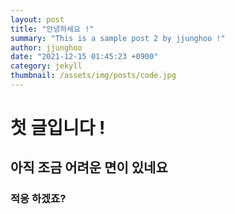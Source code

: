 ```yaml
---
layout: post
title: "안녕하세요 !"
summary: "This is a sample post 2 by jjunghoo !"
author: jjunghoo
date: "2021-12-15 01:45:23 +0900"
category: jekyll
thumbnail: /assets/img/posts/code.jpg
---
```


# 첫 글입니다 !

## 아직 조금 어려운 면이 있네요

### 적응 하겠죠?
